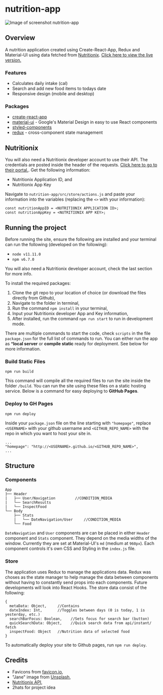# nutrition-app

![Image of screenshot nutrition-app](https://i.imgur.com/SSiGiER.jpg)

## Overview

A nutrition application created using Create-React-App, Redux and Material-UI using data fetched from [Nutritionix](https://developer.nutritionix.com/). [Click here to view the live version.](https://alexlee22.github.io/nutrition-app/)

### Features

- Calculates daily intake (cal)
- Search and add new food items to todays date
- Responsive design (mobile and desktop)

### Packages

- [create-react-app](https://github.com/facebook/create-react-app)
- [material-ui](https://material-ui.com/) - Google's Material Design in easy to use React components
- [styled-components](https://www.styled-components.com/)
- [redux](https://redux.js.org/introduction/getting-started) - cross-component state management

## Nutritionix

You will also need a Nutritionix developer account to use their API. The credentials are posted inside the header of the requests. [Click here to go to their portal.](https://developer.nutritionix.com). Get the following information:

- Nutritionix Application ID, and
- Nutritionix App Key

Navigate to `nutrition-app/src/store/actions.js` and paste your information into the variables (replacing the `<>` with your information):

```
const nutritionAppID = <NUTRITIONIX APPLICATION ID>;
const nutritionAppKey = <NUTRITIONIX APP KEY>;
```

## Running the project

Before running the site, ensure the following are installed and your terminal can run the following (developed on the following):

- `node v11.11.0`
- `npm v6.7.0`

You will also need a Nutritionix developer account, check the last section for more info.

To install the required packages:

1. Clone the git repo to your location of choice (or download the files directly from Github),
2. Navigate to the folder in terminal,
3. Run the command `npm install` in your terminal,
4. Input your Nutritionix developer App and Key information,
5. After installed, run the command `npm run start` to run  in development mode.

There are multiple commands to start the code, check `scripts` in the file `package.json` for the full list of commands to run. You can either run the app as ***local server** or **compile static** ready for deployment. See below for more information.

### Build Static Files

`npm run build`

This command will compile all the required files to run the site inside the folder `/build`. You can run the site using these files on a static hosting service. Below is a command for easy deploying to **GitHub Pages**.

### Deploy to GH Pages

`npm run deploy`

Inside your `package.json` file on the line starting with `"homepage"`, replace `<USERNAME>` with your github username and `<GITHUB_REPO_NAME>` with the repo in which you want to host your site in.
```
...
"homepage": "http://<USERNAME>.github.io/<GITHUB_REPO_NAME>",
...
```

## Structure

### Components

```
App
├── Header
|   ├── User/Navigation         //CONDITION_MEDIA
|   └── SearchResults
|   └── InspectFood
└── Body
    ├── Stats
    |   └── DateNavigation/User     //CONDITION_MEDIA
    └── Food
```

`DateNavigation` and `User` components are can be placed in either `Header` component and `Stats` component. They depend on the media widths of the window. Currently they are set at Material-UI's `md` (medium at `960px`). Each component controls it's own CSS and Styling in the `index.js` file.

### Store

The application uses Redux to manage the applications data. Redux was choses as the state manager to help manage the data between components without having to constantly send props into each components. Future developments will look into React Hooks. The store data consist of the following:
```
{
  metaData: Object,     //Contains
  dateIndex: Int,       //Toggles between days (0 is today, 1 is yesterday, etc.)
  searchBarFocus: Boolean,    //Sets focus for search bar (button)
  quickSearchData: Object,    //Quick search data from api/instant/ fetch
  inspectFood: Object   //Nutrition data of selected food
}
```

To automatically deploy your site to Github pages, run `npm run deploy`.

## Credits

- Favicons from [favicon.io](https://favicon.io/emoji-favicons/),
- "Jane" image from [Unsplash](https://unsplash.com/photos/fn_BT9fwg_E),
- [Nutritionix API](https://developer.nutritionix.com),
- 2hats for project idea